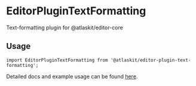 # EditorPluginTextFormatting

Text-formatting plugin for @atlaskit/editor-core

## Usage

`import EditorPluginTextFormatting from '@atlaskit/editor-plugin-text-formatting';`

Detailed docs and example usage can be found [here](https://atlaskit.atlassian.com/packages/editor/editor-plugin-text-formatting).
